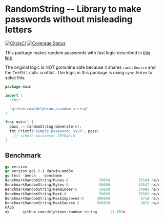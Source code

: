 # RandomString -- Library to make passwords without misleading letters

[![CircleCI](https://circleci.com/gh/delphinus/random-string.svg?style=svg)](https://circleci.com/gh/delphinus/random-string)
[![Coverage Status](https://coveralls.io/repos/github/delphinus/random-string/badge.svg)](https://coveralls.io/github/delphinus/random-string)

This package makes random passwords with fast logic described in [this link][].

[this link]: http://stackoverflow.com/questions/22892120/how-to-generate-a-random-string-of-a-fixed-length-in-golang

The original logic is NOT goroutine safe because it shares `rand.Source` and the `Int63()` calls conflict. The logic in this package is using `sync.Mutex` to solve this.

```go
package main

import (
  "fmt"

  "github.com/delphinus/random-string"
)

func main() {
  pass := randomString.Generate(8);
  fmt.Printf("simple password: %s\n", pass)
	// simple password: JEVGqkiW
}
```

## Benchmark

```go
go version
go version go1.8.1 darwin/amd64
go test -bench . -benchmem
BenchmarkRandomString/Runes-8              50000             35584 ns/op            1312 B/op          2 allocs/op
BenchmarkRandomString/Bytes-8              50000             35547 ns/op             512 B/op          2 allocs/op
BenchmarkRandomString/Remainder-8          50000             34095 ns/op             512 B/op          2 allocs/op
BenchmarkRandomString/Mask-8               50000             35362 ns/op             512 B/op          2 allocs/op
BenchmarkRandomString/MaskImproved-8      300000              4710 ns/op             512 B/op          2 allocs/op
BenchmarkRandomString/MaskSource-8        500000              3873 ns/op             512 B/op          2 allocs/op
PASS
ok      github.com/delphinus/random-string      11.885s
```
